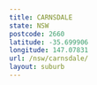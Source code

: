 ```yaml
---
title: CARNSDALE
state: NSW
postcode: 2660
latitude: -35.699906
longitude: 147.07831
url: /nsw/carnsdale/
layout: suburb
---
```


